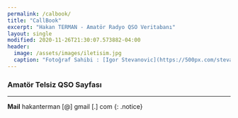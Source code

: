 ```yaml
---
permalink: /calbook/
title: "CallBook"
excerpt: "Hakan TERMAN - Amatör Radyo QSO Veritabanı"
layout: single
modified: 2020-11-26T21:30:07.573882-04:00
header:
  image: /assets/images/iletisim.jpg
  caption: "Fotoğraf Sahibi : [Igor Stevanovic](https://500px.com/stevanovicigor)"
---
```



### Amatör Telsiz QSO Sayfası

---
**Mail** hakanterman [@] gmail [.] com
{: .notice}
